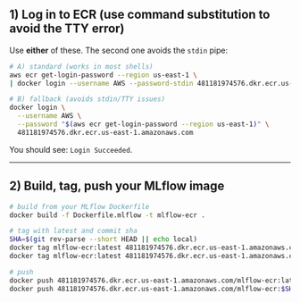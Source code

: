 


## 1) Log in to ECR (use command substitution to avoid the TTY error)

Use **either** of these. The second one avoids the `stdin` pipe:

```bash
# A) standard (works in most shells)
aws ecr get-login-password --region us-east-1 \
| docker login --username AWS --password-stdin 481181974576.dkr.ecr.us-east-1.amazonaws.com

# B) fallback (avoids stdin/TTY issues)
docker login \
  --username AWS \
  --password "$(aws ecr get-login-password --region us-east-1)" \
  481181974576.dkr.ecr.us-east-1.amazonaws.com
```

You should see: `Login Succeeded`.

---

## 2) Build, tag, push your MLflow image

```bash
# build from your MLflow Dockerfile
docker build -f Dockerfile.mlflow -t mlflow-ecr .

# tag with latest and commit sha
SHA=$(git rev-parse --short HEAD || echo local)
docker tag mlflow-ecr:latest 481181974576.dkr.ecr.us-east-1.amazonaws.com/mlflow-ecr:latest
docker tag mlflow-ecr:latest 481181974576.dkr.ecr.us-east-1.amazonaws.com/mlflow-ecr:$SHA

# push
docker push 481181974576.dkr.ecr.us-east-1.amazonaws.com/mlflow-ecr:latest
docker push 481181974576.dkr.ecr.us-east-1.amazonaws.com/mlflow-ecr:$SHA
```

